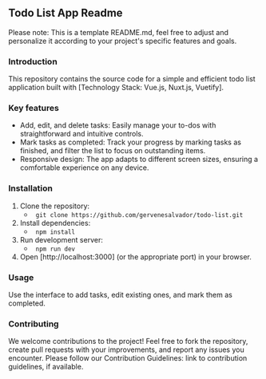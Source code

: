 ## Todo List App Readme

Please note: This is a template README.md, feel free to adjust and personalize it according to your project's specific features and goals.

### Introduction

This repository contains the source code for a simple and efficient todo list application built with [Technology Stack: Vue.js, Nuxt.js, Vuetify].

### Key features
- Add, edit, and delete tasks: Easily manage your to-dos with straightforward and intuitive controls.
- Mark tasks as completed: Track your progress by marking tasks as finished, and filter the list to focus on outstanding items.
- Responsive design: The app adapts to different screen sizes, ensuring a comfortable experience on any device.

### Installation
1. Clone the repository:
    - ``` git clone https://github.com/gervenesalvador/todo-list.git```
2. Install dependencies:
    - ``` npm install```
3. Run development server:
    - ``` npm run dev```
4. Open [http://localhost:3000] (or the appropriate port) in your browser.

### Usage
Use the interface to add tasks, edit existing ones, and mark them as completed.

### Contributing
We welcome contributions to the project! Feel free to fork the repository, create pull requests with your improvements, and report any issues you encounter. Please follow our Contribution Guidelines: link to contribution guidelines, if available.